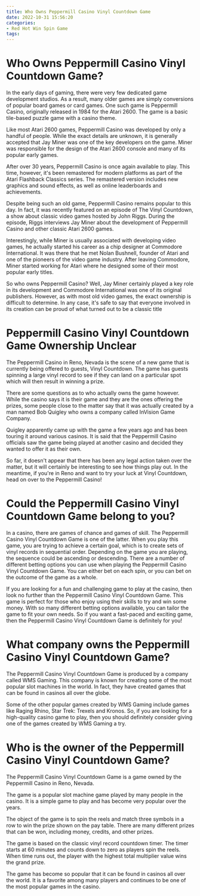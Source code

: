 ```yaml
---
title: Who Owns Peppermill Casino Vinyl Countdown Game
date: 2022-10-31 15:56:20
categories:
- Red Hot Win Spin Game
tags:
---
```



#  Who Owns Peppermill Casino Vinyl Countdown Game?
In the early days of gaming, there were very few dedicated game development studios. As a result, many older games are simply conversions of popular board games or card games. One such game is Peppermill Casino, originally released in 1984 for the Atari 2600. The game is a basic tile-based puzzle game with a casino theme.

Like most Atari 2600 games, Peppermill Casino was developed by only a handful of people. While the exact details are unknown, it is generally accepted that Jay Miner was one of the key developers on the game. Miner was responsible for the design of the Atari 2600 console and many of its popular early games.

After over 30 years, Peppermill Casino is once again available to play. This time, however, it's been remastered for modern platforms as part of the Atari Flashback Classics series. The remastered version includes new graphics and sound effects, as well as online leaderboards and achievements.

Despite being such an old game, Peppermill Casino remains popular to this day. In fact, it was recently featured on an episode of The Vinyl Countdown, a show about classic video games hosted by John Riggs. During the episode, Riggs interviews Jay Miner about the development of Peppermill Casino and other classic Atari 2600 games.

Interestingly, while Miner is usually associated with developing video games, he actually started his career as a chip designer at Commodore International. It was there that he met Nolan Bushnell, founder of Atari and one of the pioneers of the video game industry. After leaving Commodore, Miner started working for Atari where he designed some of their most popular early titles.

So who owns Peppermill Casino? Well, Jay Miner certainly played a key role in its development and Commodore International was one of its original publishers. However, as with most old video games, the exact ownership is difficult to determine. In any case, it's safe to say that everyone involved in its creation can be proud of what turned out to be a classic title

#  Peppermill Casino Vinyl Countdown Game Ownership Unclear

The Peppermill Casino in Reno, Nevada is the scene of a new game that is currently being offered to guests, Vinyl Countdown. The game has guests spinning a large vinyl record to see if they can land on a particular spot which will then result in winning a prize.

There are some questions as to who actually owns the game however. While the casino says it is their game and they are the ones offering the prizes, some people close to the matter say that it was actually created by a man named Bob Quigley who owns a company called InVision Game Company.

Quigley apparently came up with the game a few years ago and has been touring it around various casinos. It is said that the Peppermill Casino officials saw the game being played at another casino and decided they wanted to offer it as their own.

So far, it doesn't appear that there has been any legal action taken over the matter, but it will certainly be interesting to see how things play out. In the meantime, if you're in Reno and want to try your luck at Vinyl Countdown, head on over to the Peppermill Casino!

#  Could the Peppermill Casino Vinyl Countdown Game belong to you?

In a casino, there are games of chance and games of skill. The Peppermill Casino Vinyl Countdown Game is one of the latter. When you play this game, you are trying to achieve a certain goal, which is to create sets of vinyl records in sequential order. Depending on the game you are playing, the sequence could be ascending or descending. There are a number of different betting options you can use when playing the Peppermill Casino Vinyl Countdown Game. You can either bet on each spin, or you can bet on the outcome of the game as a whole.

If you are looking for a fun and challenging game to play at the casino, then look no further than the Peppermill Casino Vinyl Countdown Game. This game is perfect for those who enjoy using their skills to try and win some money. With so many different betting options available, you can tailor the game to fit your own needs. So if you want a fast-paced and exciting game, then the Peppermill Casino Vinyl Countdown Game is definitely for you!

#  What company owns the Peppermill Casino Vinyl Countdown Game?

The Peppermill Casino Vinyl Countdown Game is produced by a company called WMS Gaming. This company is known for creating some of the most popular slot machines in the world. In fact, they have created games that can be found in casinos all over the globe.

Some of the other popular games created by WMS Gaming include games like Raging Rhino, Star Trek: Trexels and Kronos. So, if you are looking for a high-quality casino game to play, then you should definitely consider giving one of the games created by WMS Gaming a try.

#  Who is the owner of the Peppermill Casino Vinyl Countdown Game?

The Peppermill Casino Vinyl Countdown Game is a game owned by the Peppermill Casino in Reno, Nevada.

The game is a popular slot machine game played by many people in the casino. It is a simple game to play and has become very popular over the years.

The object of the game is to spin the reels and match three symbols in a row to win the prize shown on the pay table. There are many different prizes that can be won, including money, credits, and other prizes.

The game is based on the classic vinyl record countdown timer. The timer starts at 60 minutes and counts down to zero as players spin the reels. When time runs out, the player with the highest total multiplier value wins the grand prize.

The game has become so popular that it can be found in casinos all over the world. It is a favorite among many players and continues to be one of the most popular games in the casino.